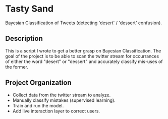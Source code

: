 Tasty Sand
=========
Bayesian Classification of Tweets (detecting 'desert' / 'dessert' confusion).

## Description
This is a script I wrote to get a better grasp on Bayesian Classification. The goal of the project is to be able to scan the twitter stream for occurrances of either the word "desert" or "dessert" and accurately classify mis-uses of the former.

## Project Organization
*	Collect data from the twitter stream to analyze.
*	Manually classify mistakes (supervised learning).
*	Train and run the model.
*	Add live interaction layer to correct users.

